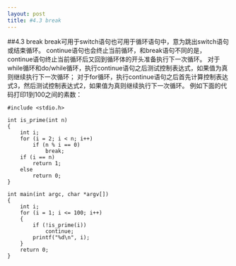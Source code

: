 ```yaml
---
layout: post
title: #4.3 break
---
```

##4.3 break
break可用于switch语句也可用于循环语句中，意为跳出switch语句或结束循环。
continue语句也会终止当前循环，和break语句不同的是，continue语句终止当前循环后又回到循环体的开头准备执行下一次循环。
对于while循环和do/while循环，执行continue语句之后测试控制表达式，如果值为真则继续执行下一次循环；
对于for循环，执行continue语句之后首先计算控制表达式3，然后测试控制表达式2，如果值为真则继续执行下一次循环。
例如下面的代码打印1到100之间的素数：<br>

    #include <stdio.h>

    int is_prime(int n)
    {
        int i;
        for (i = 2; i < n; i++)
            if (n % i == 0)
                break;
        if (i == n)
            return 1;
        else
            return 0;
    }

    int main(int argc, char *argv[])
    {
        int i;
        for (i = 1; i <= 100; i++) 
        {
            if (!is_prime(i))
                continue;
            printf("%d\n", i);
        }
        return 0;
    }
